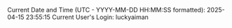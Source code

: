 Current Date and Time (UTC - YYYY-MM-DD HH:MM:SS formatted): 2025-04-15 23:55:15
Current User's Login: luckyaiman
